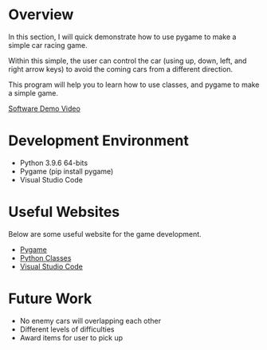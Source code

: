 # Overview

In this section, I will quick demonstrate how to use pygame to make a simple car racing game.

Within this simple, the user can control the car (using up, down, left, and right arrow keys) to avoid the coming cars from a different direction. 

This program will help you to learn how to use classes, and pygame to make a simple game. 

[Software Demo Video](http://youtube.link.goes.here)

# Development Environment

* Python 3.9.6 64-bits
* Pygame (pip install pygame)
* Visual Studio Code

# Useful Websites

Below are some useful website for the game development.
* [Pygame](https://www.pygame.org/docs/)
* [Python Classes](https://docs.python.org/3/tutorial/classes.html)
* [Visual Studio Code](https://code.visualstudio.com/)

# Future Work

* No enemy cars will overlapping each other
* Different levels of difficulties
* Award items for user to pick up